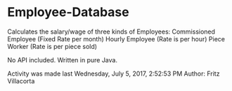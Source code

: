 # Employee-Database

Calculates the salary/wage of three kinds of Employees:
  Commissioned Employee (Fixed Rate per month)
  Hourly Employee (Rate is per hour)
  Piece Worker (Rate is per piece sold)
  
No API included. Written in pure Java.

Activity was made last Wednesday, July 5, 2017, 2:52:53 PM
Author: Fritz Villacorta
